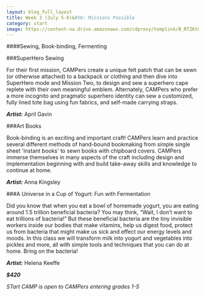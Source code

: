 ```yaml
---
layout: blog_full_layout
title: Week 3 (July 5-8)&#58; Missions Possible
category: start
image: https://content-na.drive.amazonaws.com/cdproxy/templink/B_RTZKt8GdsIaU_jXoCpEfIG-yv7-VIhKYJWebtbHegLAYspN/alt/thumb?viewBox=1366
---
```


####Sewing, Book-binding, Fermenting

###SuperHero Sewing

For their first mission, CAMPers create a unique felt patch that can be sewn (or otherwise attached) to a backpack or clothing and then dive into SuperHero mode and Mission Two, to design and sew a superhero cape replete with their own meaningful emblem. Alternately, CAMPers who prefer a more incognito and pragmatic superhero identity can sew a customized, fully lined tote bag using fun fabrics, and self-made carrying straps. 

**_Artist:_** April Gavin


###Art Books

Book-binding is an exciting and important craft! CAMPers learn and practice several different methods of hand-bound bookmaking from simple single sheet 'instant books' to sewn books with chipboard covers. CAMPers immerse themselves in many aspects of the craft including design and implementation beginning with and build take-away skills and knowledge to continue at home.  

**_Artist:_** Anna Kingsley

 
###A Universe in a Cup of Yogurt: Fun with Fermentation

Did you know that when you eat a bowl of homemade yogurt, you are eating around 1.5 trillion beneficial bacteria? You may think, “Wait, I don’t want to eat trillions of bacteria!” But these beneficial bacteria are the tiny invisible workers inside our bodies that make vitamins, help us digest food, protect us from bacteria that might make us sick and effect our energy levels and moods. In this class we will transform milk into yogurt and vegetables into pickles and more, all with simple tools and techniques that you can do at home. Bring on the bacteria!  

**_Artist:_** Helena Keeffe

**_$420_**

*STart CAMP is open to CAMPers entering grades 1-5*
